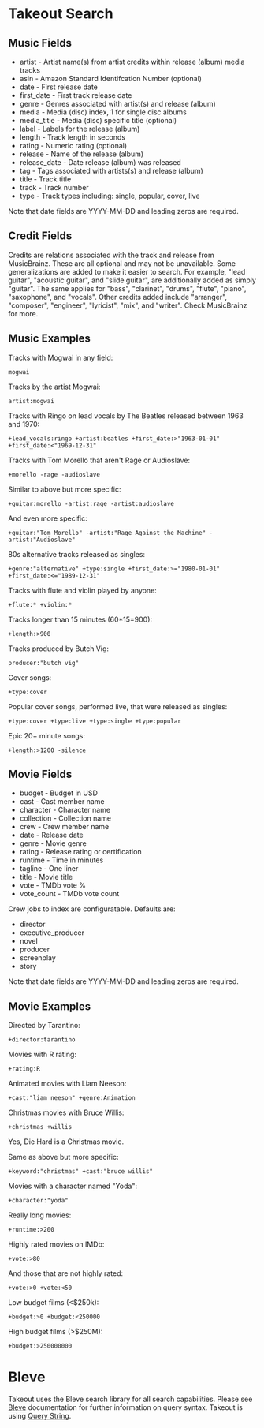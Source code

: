 # Takeout Search

## Music Fields

* artist - Artist name(s) from artist credits within release (album) media tracks
* asin - Amazon Standard Identifcation Number (optional)
* date - First release date
* first_date - First track release date
* genre - Genres associated with artist(s) and release (album)
* media - Media (disc) index, 1 for single disc albums
* media_title - Media (disc) specific title (optional)
* label - Labels for the release (album)
* length - Track length in seconds
* rating - Numeric rating (optional)
* release - Name of the release (album)
* release_date - Date release (album) was released
* tag - Tags associated with artists(s) and release (album)
* title - Track title
* track - Track number
* type - Track types including: single, popular, cover, live

Note that date fields are YYYY-MM-DD and leading zeros are required.

## Credit Fields

Credits are relations associated with the track and release from
MusicBrainz. These are all optional and may not be unavailable. Some
generalizations are added to make it easier to search. For example, "lead
guitar", "acoustic guitar", and "slide guitar", are additionally added as
simply "guitar". The same applies for "bass", "clarinet", "drums", "flute",
"piano", "saxophone", and "vocals".  Other credits added include "arranger",
"composer", "engineer", "lyricist", "mix", and "writer". Check MusicBrainz for
more.

## Music Examples

Tracks with Mogwai in any field:

	mogwai

Tracks by the artist Mogwai:

	artist:mogwai

Tracks with Ringo on lead vocals by The Beatles released between 1963 and 1970:

    +lead_vocals:ringo +artist:beatles +first_date:>"1963-01-01" +first_date:<"1969-12-31"

Tracks with Tom Morello that aren't Rage or Audioslave:

	+morello -rage -audioslave

Similar to above but more specific:

	+guitar:morello -artist:rage -artist:audioslave

And even more specific:

	+guitar:"Tom Morello" -artist:"Rage Against the Machine" -artist:"Audioslave"

80s alternative tracks released as singles:

	+genre:"alternative" +type:single +first_date:>="1980-01-01" +first_date:<="1989-12-31"

Tracks with flute and violin played by anyone:

	+flute:* +violin:*

Tracks longer than 15 minutes (60*15=900):

	+length:>900

Tracks produced by Butch Vig:

	producer:"butch vig"

Cover songs:

	+type:cover

Popular cover songs, performed live, that were released as singles:

	+type:cover +type:live +type:single +type:popular

Epic 20+ minute songs:

	+length:>1200 -silence

## Movie Fields

* budget - Budget in USD
* cast - Cast member name
* character - Character name
* collection - Collection name
* crew - Crew member name
* date - Release date
* genre - Movie genre
* rating - Release rating or certification
* runtime - Time in minutes
* tagline - One liner
* title - Movie title
* vote - TMDb vote %
* vote_count - TMDb vote count

Crew jobs to index are configuratable. Defaults are:

* director
* executive_producer
* novel
* producer
* screenplay
* story

Note that date fields are YYYY-MM-DD and leading zeros are required.

## Movie Examples

Directed by Tarantino:

	+director:tarantino

Movies with R rating:

	+rating:R

Animated movies with Liam Neeson:

	+cast:"liam neeson" +genre:Animation

Christmas movies with Bruce Willis:

	+christmas +willis

Yes, Die Hard is a Christmas movie.

Same as above but more specific:

    +keyword:"christmas" +cast:"bruce willis"

Movies with a character named "Yoda":

    +character:"yoda"

Really long movies:

    +runtime:>200

Highly rated movies on IMDb:

    +vote:>80

And those that are not highly rated:

	+vote:>0 +vote:<50

Low budget films (<$250k):

	+budget:>0 +budget:<250000

High budget films (>$250M):

    +budget:>250000000

# Bleve

Takeout uses the Bleve search library for all search capabilities.  Please see
[Bleve](https://blevesearch.com/) documentation for further information on
query syntax. Takeout is using [Query String](https://blevesearch.com/docs/Query-String-Query/).
